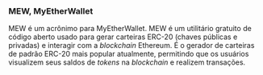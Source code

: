 ### MEW, MyEtherWallet

MEW é um acrônimo para MyEtherWallet. MEW é um utilitário gratuito de código aberto usado para gerar carteiras ERC-20 (chaves públicas e privadas) e interagir com a _blockchain_ Ethereum. É o gerador de carteiras de padrão ERC-20 mais popular atualmente, permitindo que os usuários visualizem seus saldos de _tokens_ na _blockchain_ e realizem transações.